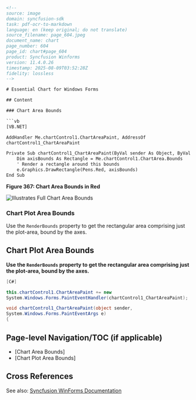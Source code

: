 ```html
<!-- 
source: image
domain: syncfusion-sdk
task: pdf-ocr-to-markdown
language: en (keep original; do not translate)
source_filename: page_604.jpeg
document_name: chart
page_number: 604
page_id: chart#page_604
product: Syncfusion Winforms
version: 11.4.0.26
timestamp: 2025-08-09T03:52:28Z
fidelity: lossless
-->

# Essential Chart for Windows Forms

## Content

### Chart Area Bounds

```vb
[VB.NET]

AddHandler Me.chartControl1.ChartAreaPaint, AddressOf
chartControl1_ChartAreaPaint

Private Sub chartControl1_ChartAreaPaint(ByVal sender As Object, ByVal e As System.Windows.Forms.PaintEventArgs)
    Dim axisBounds As Rectangle = Me.chartControl1.ChartArea.Bounds
    ' Render a rectangle around this bounds
    e.Graphics.DrawRectangle(Pens.Red, axisBounds)
End Sub
```

**Figure 367: Chart Area Bounds in Red**

![Illustrates Full Chart Area Bounds](https://i.imgur.com/5mCfH.webp)

### Chart Plot Area Bounds

Use the `RenderBounds` property to get the rectangular area comprising just the plot-area, bound by the axes.

## Chart Plot Area Bounds

**Use the `RenderBounds` property to get the rectangular area comprising just the plot-area, bound by the axes.**

```csharp
[C#]

this.chartControl1.ChartAreaPaint += new
System.Windows.Forms.PaintEventHandler(chartControl1_ChartAreaPaint);

void chartControl1_ChartAreaPaint(object sender,
System.Windows.Forms.PaintEventArgs e)
{
```

## Page-level Navigation/TOC (if applicable)

- [Chart Area Bounds]
- [Chart Plot Area Bounds]

## Cross References

See also: [Syncfusion WinForms Documentation](https://www.syncfusion.com)

<!-- tags: [syncfusion-sdk, chart, windowsforms, .net], keywords: [chart area, bounds, plot area, render bounds, vb.net, csharp, windows forms, chart control, syncfusion, 11.4.0.26] -->
```
